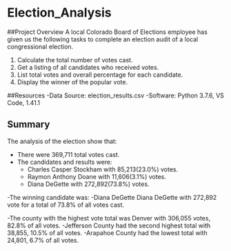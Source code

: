  # Election_Analysis



##Project Overview
A local Colorado Board of Elections employee has given us the following tasks to complete an election audit of a local congressional election.

1. Calculate the total number of votes cast.
2. Get a listing of all candidates who received votes.
3. List total votes and overall percentage for each candidate.
4. Display the winner of the popular vote.

##Resources
-Data Source: election_results.csv
-Software: Python 3.7.6, VS Code, 1.41.1

## Summary
The analysis of the election show that:
- There were 369,711 total votes cast.
- The candidates and results were:
    - Charles Casper Stockham with 85,213(23.0%) votes.
    - Raymon Anthony Doane with 11,606(3.1%) votes.
    - Diana DeGette with 272,892(73.8%) votes.
    
 -The winning candidate was:
    -Diana DeGette Diana DeGette with 272,892 vote for a total of 73.8% of all votes cast.
    
 -The county with the highest vote total was Denver with 306,055 votes, 82.8% of all votes.
   -Jefferson County had the second highest total with 38,855, 10.5% of all votes.
   -Arapahoe County had the lowest total with 24,801, 6.7% of all votes.
